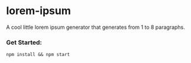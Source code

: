# lorem-ipsum

A cool little lorem ipsum generator that generates from 1 to 8 paragraphs.

### Get Started:

```
npm install && npm start
```